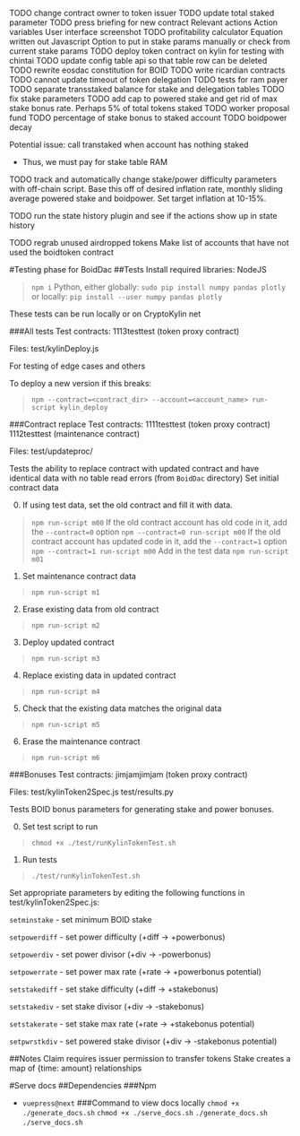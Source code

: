 TODO change contract owner to token issuer
TODO update total staked parameter
TODO press briefing for new contract
  Relevant actions
  Action variables
  User interface screenshot
TODO profitability calculator
  Equation written out
  Javascript
  Option to put in stake params manually or check from current stake params
TODO deploy token contract on kylin for testing with chintai
TODO update config table api so that table row can be deleted
TODO rewrite eosdac constitution for BOID
TODO write ricardian contracts
TODO cannot update timeout of token delegation
TODO tests for ram payer
TODO separate transstaked balance for stake and delegation tables
TODO fix stake parameters
TODO add cap to powered stake and get rid of max stake bonus rate. Perhaps 5% of
total tokens staked
TODO worker proposal fund
TODO percentage of stake bonus to staked account
TODO boidpower decay

Potential issue: call transtaked when account has nothing staked
  - Thus, we must pay for stake table RAM

TODO track and automatically change stake/power difficulty
parameters with off-chain script. Base this off of desired
inflation rate, monthly sliding average powered
stake and boidpower. Set target inflation at 10-15%.

TODO run the state history plugin and see if the actions show up in state
history

TODO regrab unused airdropped tokens
  Make list of accounts that have not used the boidtoken contract

#Testing phase for BoidDac
##Tests
Install required libraries:
NodeJS
> `npm i`
Python, either globally:
> `sudo pip install numpy pandas plotly`
or locally: 
> `pip install --user numpy pandas plotly`

These tests can be run locally or on CryptoKylin net

###All tests
Test contracts:
1113testtest (token proxy contract)

Files:
test/kylinDeploy.js

For testing of edge cases and others

To deploy a new version if this breaks:
> `npm --contract=<contract_dir> --account=<account_name> run-script kylin_deploy`

###Contract replace
Test contracts:
1111testtest (token proxy contract)
1112testtest (maintenance contract)

Files:
test/updateproc/

Tests the ability to replace contract with updated contract and
have identical data with no table read errors
(from `BoidDac` directory)
Set initial contract data

0) If using test data, set the old contract and fill it with data.
> `npm run-script m00`
If the old contract account has old code in it, add the `--contract=0` option
> `npm --contract=0 run-script m00`
If the old contract account has updated code in it, add the `--contract=1` option
> `npm --contract=1 run-script m00`
Add in the test data
> `npm run-script m01`

1) Set maintenance contract data
> `npm run-script m1`

2) Erase existing data from old contract
> `npm run-script m2`

3) Deploy updated contract
> `npm run-script m3`

4) Replace existing data in updated contract
> `npm run-script m4`

5) Check that the existing data matches the original data
> `npm run-script m5`

6) Erase the maintenance contract
> `npm run-script m6`

###Bonuses
Test contracts:
jimjamjimjam (token proxy contract)

Files:
test/kylinToken2Spec.js
test/results.py

Tests BOID bonus parameters for generating stake and power bonuses.

0) Set test script to run
> `chmod +x ./test/runKylinTokenTest.sh`

1) Run tests
> `./test/runKylinTokenTest.sh`

Set appropriate parameters by editing the following functions in test/kylinToken2Spec.js:

`setminstake` - set minimum BOID stake

`setpowerdiff` - set power difficulty (+diff -> +powerbonus)

`setpowerdiv` - set power divisor (+div -> -powerbonus)

`setpowerrate` - set power max rate (+rate -> +powerbonus potential)

`setstakediff` - set stake difficulty (+diff -> +stakebonus)

`setstakediv` - set stake divisor (+div -> -stakebonus)

`setstakerate` - set stake max rate (+rate -> +stakebonus potential)

`setpwrstkdiv` - set powered stake divisor (+div -> -stakebonus potential)

##Notes
Claim requires issuer permission to transfer tokens
Stake creates a map of {time: amount} relationships

#Serve docs
##Dependencies
###Npm
- `vuepress@next`
###Command to view docs locally
`chmod +x ./generate_docs.sh`
`chmod +x ./serve_docs.sh`
`./generate_docs.sh`
`./serve_docs.sh`
